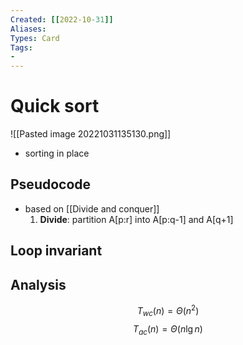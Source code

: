 ```yaml
---
Created: [[2022-10-31]]
Aliases: 
Types: Card
Tags: 
- 
---
```

# Quick sort
![[Pasted image 20221031135130.png]]
- sorting in place

## Pseudocode

- based on [[Divide and conquer]]
  1. **Divide**: partition A[p:r] into A[p:q-1] and A[q+1]
## Loop invariant

## Analysis
$$T_{wc}(n)=\Theta(n^2)$$
$$T_{ac}(n)=\Theta(n\lg n)$$
